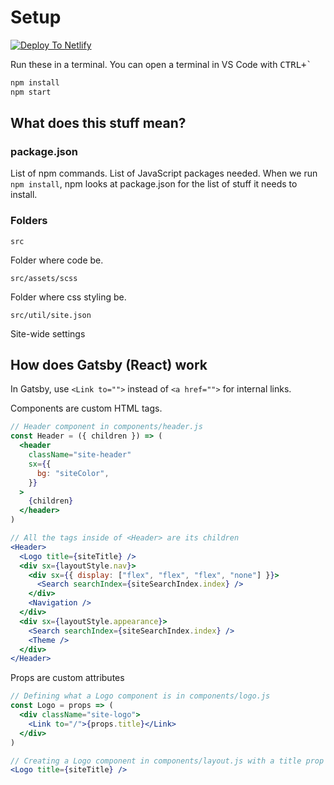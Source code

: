 # Setup

[![Deploy To Netlify](https://www.netlify.com/img/deploy/button.svg)](https://app.netlify.com/start/deploy?repository=https://github.com/HaileyGrimes/aspen-blog)

Run these in a terminal. You can open a terminal in VS Code with <kbd>CTRL+`</kbd>

```bash
npm install
npm start
```

## What does this stuff mean?

### package.json

List of npm commands. List of JavaScript packages needed. When we run `npm install`, npm looks at package.json for the list of stuff it needs to install.

### Folders

`src`

Folder where code be.

`src/assets/scss`

Folder where css styling be.

`src/util/site.json`

Site-wide settings

## How does Gatsby (React) work

In Gatsby, use `<Link to="">` instead of `<a href="">` for internal links.

Components are custom HTML tags.

```jsx
// Header component in components/header.js
const Header = ({ children }) => (
  <header
    className="site-header"
    sx={{
      bg: "siteColor",
    }}
  >
    {children}
  </header>
)

// All the tags inside of <Header> are its children
<Header>
  <Logo title={siteTitle} />
  <div sx={layoutStyle.nav}>
    <div sx={{ display: ["flex", "flex", "flex", "none"] }}>
      <Search searchIndex={siteSearchIndex.index} />
    </div>
    <Navigation />
  </div>
  <div sx={layoutStyle.appearance}>
    <Search searchIndex={siteSearchIndex.index} />
    <Theme />
  </div>
</Header>
```

Props are custom attributes

```jsx
// Defining what a Logo component is in components/logo.js
const Logo = props => (
  <div className="site-logo">
    <Link to="/">{props.title}</Link>
  </div>
)

// Creating a Logo component in components/layout.js with a title prop
<Logo title={siteTitle} />
```
